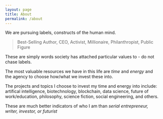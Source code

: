 ```yaml
---
layout: page
title: About
permalink: /about
---
```

We are pursuing labels, constructs of the human mind.

> Best-Selling Author, CEO, Activist, Millionaire, Philanthropist, Public Figure

These are simply words society has attached particular values to - do not chase labels.

The most valuable resources we have in this life are *time* and *energy* and the agency to choose how/what we invest these into.

The projects and topics I choose to invest my time and energy into include: artifical intelligence, biotechnology, blockchain, data science, future of work/education, philosophy, science fiction, social engineering, and others.  

These are much better indicators of who I am than *serial entrepreneur, writer, investor, or futurist*
